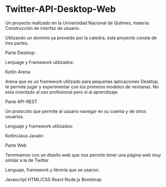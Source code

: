 # Twitter-API-Desktop-Web

Un proyecto realizado en la Universidad Nacional de Quilmes, materia: Construcción de interfaz de usuario.

Utilizando un dominio ya proveído por la catedra, este proyecto consta de tres partes.

Parte Desktop:

Lenjuage y Framework utilizados:

Kotlin
Arena

Arena que es un framework utilizado para pequeñas aplicaciones Desktop, te permite jugar y experimentar con los primeros modelos de ventanas. No esta orientado al uso profesional pero si al aprendizaje. 

Parte API-REST

Un protocolo que permite al usuario navegar en su cuenta y de otros usuarios.

Lenguaje y framework utilizados:

Kotlin/Java
Javalin

Parte Web

Terminamos con un diseño web que nos permite tener una página web muy similar a la de Twitter

Lenguaje, framework y librería que se usaron:

Javascript
HTML/CSS
React
Node.js
Bootstrap
